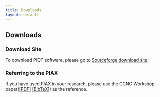 ```yaml
---
title: Downloads
layout: default
---
```

## Downloads
### Download Site
To download PIQT software, please go to [Sourceforge download site](https://sourceforge.net/projects/piax/files/).

### Referring to the PIAX
If you have used PIAX in your research, please use the CCNC Workshop paper([[PDF]](https://www.researchgate.net/profile/Yuuichi_Teranishi/publication/224386073_PIAX_Toward_a_Framework_for_Sensor_Overlay_Network/links/548ea99f0cf225bf66a60cf3.pdf) [[BibTeX]](ref.txt)) as the reference.